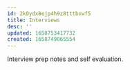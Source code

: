 ```yaml
---
id: 2k0ydx8ejp4h9z8tttbxwf5
title: Interviews
desc: ''
updated: 1658753417732
created: 1658749065554
---
```

Interview prep notes and self evaluation.